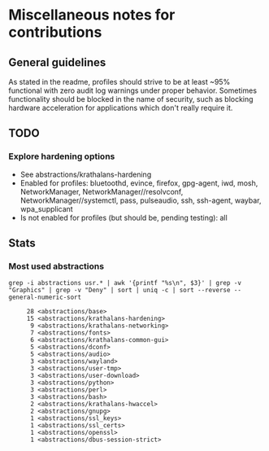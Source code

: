 # Miscellaneous notes for contributions

## General guidelines
As stated in the readme, profiles should strive to be at least ~95% functional with zero audit log warnings under proper behavior. Sometimes functionality should be blocked in the name of security, such as blocking hardware acceleration for applications which don't really require it.

## TODO
### Explore hardening options
- See abstractions/krathalans-hardening
- Enabled for profiles: bluetoothd, evince, firefox, gpg-agent, iwd, mosh, NetworkManager, NetworkManager//resolvconf, NetworkManager//systemctl, pass, pulseaudio, ssh, ssh-agent, waybar, wpa_supplicant
- Is not enabled for profiles (but should be, pending testing): all

## Stats
### Most used abstractions
`grep -i abstractions usr.* | awk '{printf "%s\n", $3}' | grep -v "Graphics" | grep -v "Deny" | sort | uniq -c | sort --reverse --general-numeric-sort`

```
     28 <abstractions/base>
     15 <abstractions/krathalans-hardening>
      9 <abstractions/krathalans-networking>
      7 <abstractions/fonts>
      6 <abstractions/krathalans-common-gui>
      5 <abstractions/dconf>
      5 <abstractions/audio>
      3 <abstractions/wayland>
      3 <abstractions/user-tmp>
      3 <abstractions/user-download>
      3 <abstractions/python>
      3 <abstractions/perl>
      3 <abstractions/bash>
      2 <abstractions/krathalans-hwaccel>
      2 <abstractions/gnupg>
      1 <abstractions/ssl_keys>
      1 <abstractions/ssl_certs>
      1 <abstractions/openssl>
      1 <abstractions/dbus-session-strict>
```
